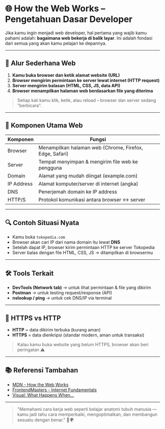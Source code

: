 # 🌐 How the Web Works – Pengetahuan Dasar Developer

Jika kamu ingin menjadi web developer, hal pertama yang wajib kamu pahami adalah: **bagaimana web bekerja di balik layar**. Ini adalah fondasi dari semua yang akan kamu pelajari ke depannya.

---

## 🔁 Alur Sederhana Web

1. **Kamu buka browser dan ketik alamat website (URL)**
2. **Browser mengirim permintaan ke server lewat internet (HTTP request)**
3. **Server mengirim balasan (HTML, CSS, JS, data API)**
4. **Browser menampilkan halaman web berdasarkan file yang diterima**

> Setiap kali kamu klik, ketik, atau reload – browser dan server sedang "berbicara".

---

## 🧱 Komponen Utama Web

| Komponen     | Fungsi                                                       |
|--------------|--------------------------------------------------------------|
| Browser      | Menampilkan halaman web (Chrome, Firefox, Edge, Safari)     |
| Server       | Tempat menyimpan & mengirim file web ke pengguna            |
| Domain       | Alamat yang mudah diingat (example.com)                     |
| IP Address   | Alamat komputer/server di internet (angka)                  |
| DNS          | Penerjemah domain ke IP address                             |
| HTTP/S       | Protokol komunikasi antara browser ↔ server                 |

---

## 🔍 Contoh Situasi Nyata

- Kamu buka `tokopedia.com`
- Browser akan cari IP dari nama domain itu lewat **DNS**
- Setelah dapat IP, browser kirim permintaan HTTP ke server Tokopedia
- Server balas dengan file HTML, CSS, JS → ditampilkan di browsermu

---

## 🛠 Tools Terkait
- **DevTools (Network tab)** → untuk lihat permintaan & file yang dikirim
- **Postman** → untuk testing request/response (API)
- **nslookup / ping** → untuk cek DNS/IP via terminal

---

## 🔐 HTTPS vs HTTP
- **HTTP** = data dikirim terbuka (kurang aman)
- **HTTPS** = data dienkripsi (standar modern, aman untuk transaksi)

> Kalau kamu buka website yang belum HTTPS, browser akan beri peringatan ⚠️

---

## 📚 Referensi Tambahan
- [MDN - How the Web Works](https://developer.mozilla.org/en-US/docs/Learn/Getting_started_with_the_web/How_the_Web_works)
- [FrontendMasters - Internet Fundamentals](https://frontendmasters.com/courses/internet/)
- [Visual: What Happens When...](https://github.com/alex/what-happens-when)

---

> "Memahami cara kerja web seperti belajar anatomi tubuh manusia — kamu jadi tahu cara memperbaiki, mengoptimalkan, dan membangun sesuatu dengan benar." 🧬🌍

